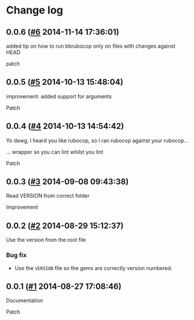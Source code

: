 # Change log

## 0.0.6 ([#6](https://git.mobcastdev.com/TEST/blinkbox-rubocop/pull/6) 2014-11-14 17:36:01)

added tip on how to run bbrubocop only on files with changes against HEAD

patch

## 0.0.5 ([#5](https://git.mobcastdev.com/TEST/blinkbox-rubocop/pull/5) 2014-10-13 15:48:04)

improvement: added support for arguments

Patch

## 0.0.4 ([#4](https://git.mobcastdev.com/TEST/blinkbox-rubocop/pull/4) 2014-10-13 14:54:42)

Yo dawg, I heard you like rubocop, so I ran rubocop against your rubocop...

... wrapper so you can lint whilst you lint

Patch

## 0.0.3 ([#3](https://git.mobcastdev.com/TEST/blinkbox-rubocop/pull/3) 2014-09-08 09:43:38)

Read VERSION from correct folder

Improvement

## 0.0.2 ([#2](https://git.mobcastdev.com/TEST/blinkbox-rubocop/pull/2) 2014-08-29 15:12:37)

Use the version from the root file

### Bug fix

- Use the `VERSION` file so the gems are correctly version numbered.

## 0.0.1 ([#1](https://git.mobcastdev.com/TEST/blinkbox-rubocop/pull/1) 2014-08-27 17:08:46)

Documentation

Patch

